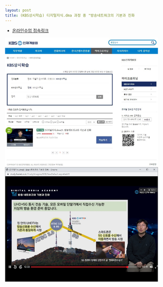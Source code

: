 ```yaml
---
layout: post
title: (KBS상시학습) 디지털지식.dma 과정 중 "방송네트워크의 기본과 진화
---
```



* [온라인수업 접속링크](https://kbsedu.hunet.co.kr/imgCategory/Contents?categoryNo1=48&contentsTime=0)

![그림1](/images/ACA_KBS_LECTURE_2021-1.JPG)
![그림2](/images/ACA_KBS_LECTURE_2021-2.JPG)
